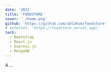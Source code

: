 ```yaml
---
date: '2022'
title: 'FOODSTORE'
cover: './home.png'
github: 'https://github.com/ablahum/foodstore'
# external: 'https://foodstore.vercel.app/'
tech:
  - Bootstrap
  - React.js
  - Express.js
  - MongoDB
---
```


A ...
